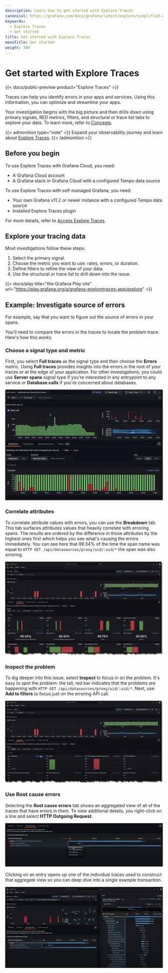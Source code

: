 ```yaml
---
description: Learn how to get started with Explore Traces
canonical: https://grafana.com/docs/grafana/latest/explore/simplified-exploration/traces/get-started/
keywords:
  - Explore Traces
  - Get started
title: Get started with Explore Traces
menuTitle: Get started
weight: 300
---
```


# Get started with Explore Traces

{{< docs/public-preview product="Explore Traces" >}}

Traces can help you identify errors in your apps and services.
Using this information, you can optimize and streamline your apps.

Your investigation begins with the big picture and then drills down using primary signals, RED metrics, filters, and structural or trace list tabs to explore your data. To learn more, refer to [Concepts](../concepts/).

<!--Update with Explore Traces blog post - To learn more about Explore Traces, read [The new, queryless UI for Grafana Pyroscope: Introducing Explore Profiles](https://grafana.com/blog/2024/07/18/the-new-queryless-ui-for-grafana-pyroscope-introducing-explore-profiles/). -->

<!-- Needs to be updated - {{< youtube id="_8SbNN5DRmQ" >}} -->

{{< admonition type="note" >}}
Expand your observability journey and learn about [Explore Traces](https://grafana.com/docs/grafana-cloud/visualizations/simplified-exploration/traces/).
{{< /admonition >}}

## Before you begin

To use Explore Traces with Grafana Cloud, you need:

- A Grafana Cloud account
- A Grafana stack in Grafana Cloud with a configured Tempo data source

To use Explore Traces with self-managed Grafana, you need:

- Your own Grafana v11.2 or newer instance with a configured Tempo data source
- Installed Explore Traces plugin

For more details, refer to [Access Explore Traces](../access/).

## Explore your tracing data

Most investigations follow these steps:

1. Select the primary signal.
1. Choose the metric you want to use: rates, errors, or duration.
1. Define filters to refine the view of your data.
1. Use the structural or trace list to drill down into the issue.

{{< docs/play title="the Grafana Play site" url="https://play.grafana.org/a/grafana-exploretraces-app/explore" >}}

## Example: Investigate source of errors

For example, say that you want to figure out the source of errors in your spans.

You'll need to compare the errors in the traces to locate the problem trace.
Here's how this works.

### Choose a signal type and metric

First, you select **Full traces** as the signal type and then choose the **Errors** metric.
Using **Full traces** provides insights into the errors in the root of your traces or at the edge of your application.
For other investigations, you could use **Server spans** signal type if you're interested in any entrypoint to any service or **Database calls** if you're concerned about databases.

![Select the signal type and metric type](../images/explore-traces-select-signal-errors.gif)

### Correlate attributes

To correlate attribute values with errors, you can use the **Breakdown** tab.
This tab surfaces attributes values that heavily correlate with erroring spans.
The results are ordered by the difference in those attributes by the highest ones first which helps
you see what's causing the errors immediately.
You can see here that 99.34% of the time the span name was equal to `HTTP GET /api/datasources/proxy/uid/:uid/*` the span was also erroring.

![Errors are immediately visible by the large red bars](../images/explore-traces-errors-metric-flow.png)

### Inspect the problem

To dig deeper into this issue, select **Inspect** to focus in on the problem.
It's easy to spot the problem: the tall, red bar indicates that the problems are happening with  `HTTP GET /api/datasources/proxy/uid/:uid/*`.
Next, use **Add to filters** to focus just on the erroring API call.

![Add to filters to focus on the API call](../images/explore-traces-errors-add-filters-flow.png)

### Use Root cause errors

Selecting the **Root cause errors** tab shows an aggregated view of all of the traces that have errors in them.
To view additional details, you right-click on a line and select **HTTP Outgoing Request**.

![Contextual menu available in the Root cause errors tab](../images/explore-traces-errors-rcause-menu.png)

Clicking on an entry opens up one of the individual traces used to construct that aggregate view so you can deep dive into a single example transaction.

![Link to span data from Root cause errors](../images/explore-traces-errors-root-cause.png)
